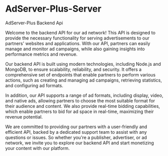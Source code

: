 # AdServer-Plus-Server
AdServer-Plus Backend Api

Welcome to the backend API for our ad network! This API is designed to provide the necessary functionality for serving advertisements to our partners' websites and applications. With our API, partners can easily manage and monitor ad campaigns, while also gaining insights into performance metrics and revenue.

Our backend API is built using modern technologies, including Node.js and MongoDB, to ensure scalability, reliability, and security. It offers a comprehensive set of endpoints that enable partners to perform various actions, such as creating and managing ad campaigns, retrieving statistics, and configuring ad formats.

In addition, our API supports a range of ad formats, including display, video, and native ads, allowing partners to choose the most suitable format for their audience and content. We also provide real-time bidding capabilities, which enable partners to bid for ad space in real-time, maximizing their revenue potential.

We are committed to providing our partners with a user-friendly and efficient API, backed by a dedicated support team to assist with any questions or issues. So whether you're a publisher, advertiser, or ad network, we invite you to explore our backend API and start monetizing your content with our platform.
